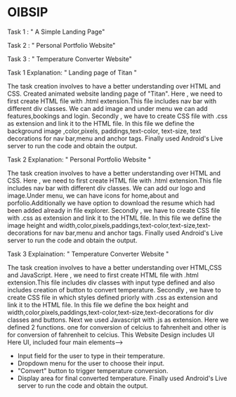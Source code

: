 # OIBSIP

Task 1 : " A Simple Landing Page"

Task 2 : " Personal Portfolio Website"

Task 3 : " Temperature Converter Website"

Task 1 Explanation: " Landing page of Titan "

The task creation involves to have a better understanding over HTML and CSS. 
Created animated website landing page of "Titan".
Here , we need to first create HTML  file with .html extension.This file includes nav bar with different div classes. We can add image   and under menu we can add  features,bookings and login. 
Secondly , we have to create CSS file with .css as extension and link it to the HTML file. In this file we define the background image ,color,pixels, paddings,text-color, text-size, text decorations for nav bar,menu and anchor tags.
Finally used Android's Live server to run the code and obtain the output.

Task 2 Explanation: " Personal Portfolio Website "

The task creation involves to have a better understanding over HTML and CSS.
Here , we need to first create HTML  file with .html extension.This file includes nav bar with different div classes. We can add our logo and image.Under menu, we can have icons for home,about and porfolio.Additionally we have option to download the resume which had been added already in file explorer.
Secondly , we have to create CSS file with .css as extension and link it to the HTML file. In this file we define the image height and width,color,pixels,paddings,text-color,text-size,text-decorations for nav bar,menu and anchor tags.
Finally used Android's Live server to run the code and obtain the output.


Task 3 Explaination: " Temperature Converter Website "

The task creation involves to have a better understanding over HTML,CSS and JavaScript.
Here , we need to first create HTML  file with .html extension.This file includes div classes with input type defined and also includes creation of button to convert temperature.
Secondly , we have to create CSS file in which styles defined priorly with .css as extension and link it to the HTML file. In this file we define the box height and width,color,pixels,paddings,text-color,text-size,text-decorations for div classes and buttons.
Next we used Javascript with .js as extension. Here we defined 2 functions. one for conversion of celcius to fahrenheit and other is for conversion of fahrenheit to celcius.
This Website Design includes UI 
Here UI, included four main elements-->
* Input field for the user to type in their temperature.
* Dropdown menu for the user to choose their input.
* "Convert" button to trigger temperature conversion.
* Display area for final converted temperature.
Finally used Android's Live server to run the code and obtain the output.

